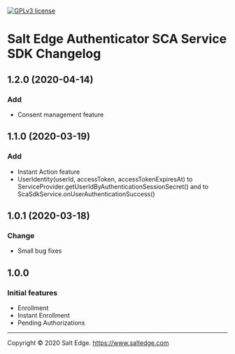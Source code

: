 [![GPLv3 license](https://img.shields.io/badge/License-GPLv3-blue.svg)](http://perso.crans.org/besson/LICENSE.html)
# Salt Edge Authenticator SCA Service SDK Changelog

## 1.2.0 (2020-04-14)

### Add

* Consent management feature

## 1.1.0 (2020-03-19)

### Add

* Instant Action feature
* UserIdentity(userId, accessToken, accessTokenExpiresAt) to ServiceProvider.getUserIdByAuthenticationSessionSecret() and to ScaSdkService.onUserAuthenticationSuccess() 

## 1.0.1 (2020-03-18)

### Change

* Small bug fixes

## 1.0.0

### Initial features

- Enrollment
- Instant Enrollment
- Pending Authorizations
  
----
Copyright © 2020 Salt Edge. https://www.saltedge.com  
